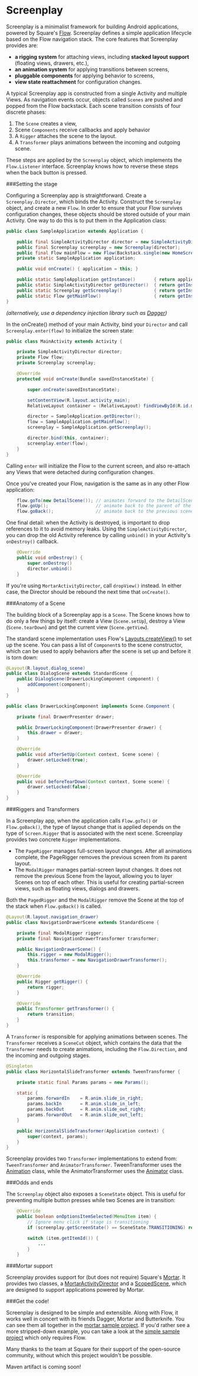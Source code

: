 Screenplay
==========

Screenplay is a minimalist framework for building Android applications, powered by Square's [Flow](http://corner.squareup.com/2014/01/mortar-and-flow.html).
Screenplay defines a simple application lifecycle based on the Flow navigation stack. The core
features that Screenplay provides are:

- **a rigging system** for attaching views, including **stacked layout support** (floating views, drawers, etc.),
- **an animation system** for applying transitions between screens,
- **pluggable components** for applying behavior to screens,
- **view state reattachment** for configuration changes.

A typical Screenplay app is constructed from a single Activity and multiple Views. As navigation
events occur, objects called `Scenes` are pushed and popped from the Flow backstack. Each scene
transition consists of four discrete phases:

1. The `Scene` creates a view,
2. Scene `Components` receive callbacks and apply behavior
3. A `Rigger` attaches the scene to the layout.
4. A `Transformer` plays animations between the incoming and outgoing scene.

These steps are applied by the `Screenplay` object, which implements the `Flow.Listener` interface.
Screenplay knows how to reverse these steps when the back button is pressed.

###Setting the stage

Configuring a Screenplay app is straightforward. Create a `Screenplay.Director`, which binds the
Activity. Construct the `Screenplay` object, and create a new `Flow`. In order to ensure
that your Flow survives configuration changes, these objects should be stored outside of your main
Activity. One way to do this is to put them in the Application class:

```java
public class SampleApplication extends Application {

    public final SimpleActivityDirector director = new SimpleActivityDirector();
    public final Screenplay screenplay = new Screenplay(director);
    public final Flow mainFlow = new Flow(Backstack.single(new HomeScreen()), screenplay);
    private static SampleApplication application;

    public void onCreate() { application = this; }

    public static SampleApplication getInstance()       { return application; }
    public static SimpleActivityDirector getDirector()  { return getInstance().director; }
    public static Screenplay getScreenplay()            { return getInstance().screenplay; }
    public static Flow getMainFlow()                    { return getInstance().mainFlow; }
}
```

*(alternatively, use a dependency injection library such as [Dagger](http://square.github.io/dagger/))*

In the onCreate() method of your main Activity, bind your `Director` and call
`Screenplay.enter(flow)` to initialize the screen state:

```java
public class MainActivity extends Activity {

    private SimpleActivityDirector director;
    private Flow flow;
    private Screenplay screenplay;

    @Override
    protected void onCreate(Bundle savedInstanceState) {

        super.onCreate(savedInstanceState);

        setContentView(R.layout.activity_main);
        RelativeLayout container = (RelativeLayout) findViewById(R.id.main);

        director = SampleApplication.getDirector();
        flow = SampleApplication.getMainFlow();
        screenplay = SampleApplication.getScreenplay();

        director.bind(this, container);
        screenplay.enter(flow);
    }
}
```

Calling `enter` will initialize the Flow to the current screen, and also re-attach any Views that
were detached during configuration changes.

Once you've created your Flow, navigation is the same as in any other Flow application:

```java
    flow.goTo(new DetailScene()); // animates forward to the DetailScene
    flow.goUp();                  // animate back to the parent of the scene
    flow.goBack();                // animate back to the previous scene
```

One final detail: when the Activity is destroyed, is important to drop references to it to
avoid memory leaks. Using the `SimpleActivityDirector`, you can drop the old Activity reference by
calling `unbind()` in your Activity's `onDestroy()` callback.

```java
    @Override
    public void onDestroy() {
        super.onDestroy()
        director.unbind()
    }
```

If you're using `MortarActivityDirector`, call `dropView()` instead. In either case, the Director
should be rebound the next time that `onCreate()`.

###Anatomy of a Scene

The building block of a Screenplay app is a `Scene`. The Scene knows how to do
only a few things by itself: create a View (`Scene.setUp`), destroy a View (`Scene.tearDown`) and
get the current view (`Scene.getView`).

The standard scene implementation uses Flow's [Layouts.createView()](https://github.com/square/flow/blob/master/flow/src/main/java/flow/Layouts.java)
to set up the scene. You can pass a list of `Component`s to the scene constructor, which can be used
to apply behaviors after the scene is set up and before it is torn down:

```java
@Layout(R.layout.dialog_scene)
public class DialogScene extends StandardScene {
    public DialogScene(DrawerLockingComponent component) {
        addComponent(component);
    }
}
```

```java
public class DrawerLockingComponent implements Scene.Component {

    private final DrawerPresenter drawer;

    public DrawerLockingComponent(DrawerPresenter drawer) {
        this.drawer = drawer;
    }

    @Override
    public void afterSetUp(Context context, Scene scene) {
        drawer.setLocked(true);
    }

    @Override
    public void beforeTearDown(Context context, Scene scene) {
        drawer.setLocked(false);
    }
}

```


###Riggers and Transformers

In a Screenplay app, when the application calls `Flow.goTo()` or `Flow.goBack()`, the type of layout
change that is applied depends on the type of ``Screen.Rigger`` that is associated with the next
scene. Screenplay provides two concrete `Rigger` implementations.

- The `PageRigger` manages full-screen layout changes. After all animations complete, the PageRigger
removes the previous screen from its parent layout.
- The `ModalRigger` manages partial-screen layout changes. It does not remove the previous Scene
from the layout, allowing you to layer Scenes on top of each other. This is useful for creating
partial-screen views, such as floating views, dialogs and drawers.

Both the `PagedRigger` and the `ModalRigger` remove the Scene at the top of the stack when
`Flow.goBack()` is called.

```java
@Layout(R.layout.navigation_drawer)
public class NavigationDrawerScene extends StandardScene {

    private final ModalRigger rigger;
    private final NavigationDrawerTransformer transformer;

    public NavigationDrawerScene() {
        this.rigger = new ModalRigger();
        this.transformer = new NavigationDrawerTransformer();
    }

    @Override
    public Rigger getRigger() {
        return rigger;
    }

    @Override
    public Transformer getTransformer() {
        return transition;
    }
}
```

A `Transformer` is responsible for applying animations between scenes. The `Transformer` receives a
`SceneCut` object, which contains the data that the `Transformer` needs to create animations,
including the `Flow.Direction`, and the incoming and outgoing stages.

```java
@Singleton
public class HorizontalSlideTransformer extends TweenTransformer {

    private static final Params params = new Params();

    static {
        params.forwardIn    = R.anim.slide_in_right;
        params.backIn       = R.anim.slide_in_left;
        params.backOut      = R.anim.slide_out_right;
        params.forwardOut   = R.anim.slide_out_left;
    }

    public HorizontalSlideTransformer(Application context) {
        super(context, params);
    }
}
```

Screenplay provides two `Transformer` implementations to extend from: `TweenTransformer`
and `AnimatorTransformer`. TweenTransformer uses the [Animation](http://developer.android.com/reference/android/view/animation/Animation.html) class, while
the AnimatorTransformer uses the [Animator](http://developer.android.com/reference/android/animation/Animator.html) class.

###Odds and ends

The `Screenplay` object also exposes a `SceneState` object. This is useful for preventing multiple
button presses while two Scenes are in transition:

```java
    @Override
    public boolean onOptionsItemSelected(MenuItem item) {
        // Ignore menu click if stage is transitioning
        if (screenplay.getScreenState() == SceneState.TRANSITIONING) return true;

        switch (item.getItemId()) {
            ...
        }
    }
```

###Mortar support

Screenplay provides support for (but does not require) Square's [Mortar](http://corner.squareup.com/2014/01/mortar-and-flow.html).
It provides two classes, a [MortarActivityDirector](https://github.com/weefbellington/screenplay/blob/master/library/src/main/java/com/davidstemmer/screenplay/MortarActivityDirector.java)
and a [ScopedScene](https://github.com/weefbellington/screenplay/blob/master/library/src/main/java/com/davidstemmer/screenplay/scene/ScopedScene.java),
which are designed to support applications powered by Mortar.

###Get the code!

Screenplay is designed to be simple and extensible. Along with Flow, it works well in concert with
its friends Dagger, Mortar and Butterknife. You can see them all together in the
[mortar sample project](https://github.com/weefbellington/screenplay/tree/master/sample-mortar).
If you'd rather see a more stripped-down example, you can take a look at the
[simple sample project](https://github.com/weefbellington/screenplay/tree/master/sample-simple)
which only requires Flow.

Many thanks to the team at Square for their support of the open-source community, without which this
project wouldn't be possible.

Maven artifact is coming soon!